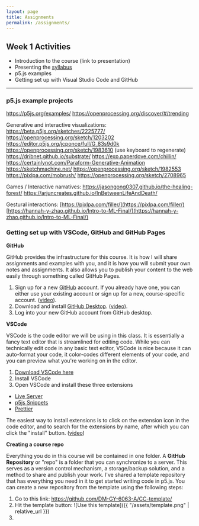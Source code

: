 ```yaml
---
layout: page
title: Assignments
permalink: /assignments/
---
```


## Week 1 Activities

- Introduction to the course (link to presentation)
- Presenting the [syllabus](./syllabus/)
- p5.js examples
- Getting set up with Visual Studio Code and GitHub

---

### p5.js example projects

https://p5js.org/examples/
https://openprocessing.org/discover/#/trending

Generative and interactive visualizations:
https://beta.p5js.org/sketches/2225777/
https://openprocessing.org/sketch/1203202
https://editor.p5js.org/jcponce/full/G_83s9d0k
https://openprocessing.org/sketch/1983610 (use keyboard to regenerate)
https://dribnet.github.io/substrate/
https://exp.paperdove.com/chillin/
https://certainlynot.com/Paraform-Generative-Animation
https://sketchmachine.net/
https://openprocessing.org/sketch/1982553
https://pixlpa.com/mobrush/
https://openprocessing.org/sketch/2708965


Games / Interactive narratives:
https://jasongong0307.github.io/the-healing-forest/
https://arjuncreates.github.io/InBetweenLifeAndDeath/

Gestural interactions:
[https://pixlpa.com/filler/](https://pixlpa.com/filler/)
[https://hannah-y-zhao.github.io/Intro-to-ML-Final/](https://hannah-y-zhao.github.io/Intro-to-ML-Final/)

### Getting set up with VSCode, GitHub and GitHub Pages

**GitHub**

GitHub provides the infrastructure for this course. It is how I will share assignments and examples with you, and it is how you will submit your own notes and assignments. It also allows you to publish your content to the web easily through something called GitHub Pages.

1. Sign up for a new [GitHub](https://github.com) account. If you already have one, you can either use your existing account or sign up for a new, course-specific account. ([video](https://www.youtube.com/watch?v=ZVRuPO8nCLA)).
2. Download and install [GitHub Desktop](https://desktop.github.com/). ([video](https://www.youtube.com/watch?v=dN5A0kDdCwk)).
3. Log into your new GitHub account from GitHub desktop.

**VSCode**

VSCode is the code editor we will be using in this class. It is essentially a fancy text editor that is streamlined for editing code. While you can technically edit code in any basic text editor, VSCode is nice because it can auto-format your code, it color-codes different elements of your code, and you can preview what you're working on in the editor.

1. [Download VSCode here](https://code.visualstudio.com/)
2. Install VSCode
3. Open VSCode and install these three extensions
- [Live Server](https://marketplace.visualstudio.com/items?itemName=ritwickdey.LiveServer)
- [p5js Snippets](https://marketplace.visualstudio.com/items?itemName=acidic9.p5js-snippets)
- [Prettier](https://marketplace.visualstudio.com/items?itemName=esbenp.prettier-vscode)

The easiest way to install extensions is to click on the extension icon in the code editor, and to search for the extensions by name, after which you can click the "install" button. ([video](https://drive.google.com/file/d/1bwj703QNU9L762EmWsm-hQ_Cl-vl6Nov/view?usp=sharing))

**Creating a course repo**

Everything you do in this course will be contained in one folder. A **GitHub Repository** or "repo" is a folder that you can synchronize to a server. This serves as a version control mechanism, a storage/backup solution, and a method to share and publish your work. I've shared a template repository that has everything you need in it to get started writing code in p5.js. You can create a new repository from the template using the following steps:

1. Go to this link: https://github.com/DM-GY-6063-A/CC-template/
2. Hit the template button: ![Use this template]({{ "/assets/template.png" | relative_url }})
3. 


